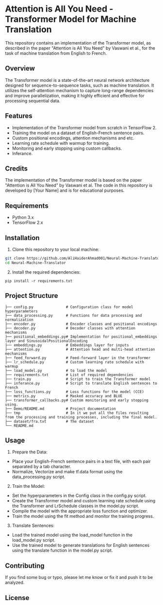 # Attention is All You Need - Transformer Model for Machine Translation

This repository contains an implementation of the Transformer model, as described in the paper "Attention is All You Need" by Vaswani et al., for the task of machine translation from English to French.

## Overview

The Transformer model is a state-of-the-art neural network architecture designed for sequence-to-sequence tasks, such as machine translation. It utilizes the self-attention mechanism to capture long-range dependencies and improve parallelization, making it highly efficient and effective for processing sequential data.

## Features

- Implementation of the Transformer model from scratch in TensorFlow 2.
- Training the model on a dataset of English-French sentence pairs.
- Custom positional encodings, attention mechanisms and etc.
- Learning rate schedule with warmup for training.
- Monitoring and early stopping using custom callbacks.
- Inferance.

## Credits
The implementation of the Transformer model is based on the paper "Attention is All You Need" by Vaswani et al. The code in this repository is developed by [Your Name] and is for educational purposes.

## Requirements

- Python 3.x
- TensorFlow 2.x

## Installation

1. Clone this repository to your local machine:

```bash
git clone https://github.com/AliHaiderAhmad001/Neural-Machine-Translator.git
cd Neural-Machine-Translator
```
2. Install the required dependencies:
```
pip install -r requirements.txt
```

## Project Structure
```
├── config.py               # Configuration class for model hyperparameters
├── data_processing.py      # Functions for data processing and normalization
├── encoder.py              # Encoder classes and positional encodings
├── decoder.py              # Decoder classes with attention mechanisms
├── positional_embeddings.py# Implementation for positional_embeddings layer and SinusoidalPositionalEncoding
├── embeddings.py           # Embeddings layer for inputs
├── attention.py            # Attention head and multi-head attention mechanisms
├── feed_forward.py         # Feed-forward layer in the transformer
├── lr_schedule.py          # Custom learning rate schedule with warmup
├── load_model.py           # to load the model
├── requirements.txt        # List of required dependencies
├── train.py                # Script to train the Transformer model
├── inferance.py            # Script to translate English sentences to French
├── loss_functions.py       # Loss functions for the model (CCE)
├── metrics.py              # Masked accuracy and BLUE
├── transformer_callbacks.py# Custom monitoring and early stopping using.
├── Demo/README.md          # Project documentation
├── tmp                     # In it we put all the files resulting from the processing and training processes, including the final model.
├── dataset/fra.txt         # The dataset
└── README.md
```

## Usage

1. Prepare the Data:
* Place your English-French sentence pairs in a text file, with each pair separated by a tab character.
* Normalize, Vectorize and make tf.data format using the data_processing.py script.

2. Train the Model:
* Set the hyperparameters in the Config class in the config.py script.
* Create the Transformer model and custom learning rate schedule using the Transformer and LrSchedule classes in the model.py script.
* Compile the model with the appropriate loss function and optimizer.
* Train the model using the fit method and monitor the training progress.

3. Translate Sentences:
* Load the trained model using the load_model function in the load_model.py script.
* Use the trained model to generate translations for English sentences using the translate function in the model.py script.

## Contributing

If you find some bug or typo, please let me know or fix it and push it to be analyzed.

## License
